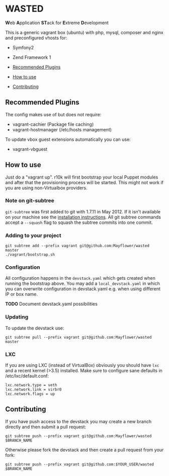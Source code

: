 # WASTED
**W**​eb
**A**​pplication
**ST**​ack for
**E**​xtreme
**D**​evelopment

This is a generic vagrant box (ubuntu) with php, mysql, composer and nginx and preconfigured vhosts for:
 - Symfony2
 - Zend Framework 1

- [Recommended Plugins](#recommended-plugins)
- [How to use](#how-to-use)
- [Contributing](#contributing)

## Recommended Plugins

The config makes use of but does not require:
 - vagrant-cachier (Package file caching)
 - vagrant-hostmanager (/etc/hosts management)

To update vbox guest extensions automatically you can use:
 - vagrant-vbguest

## How to use

Just do a "vagrant up".
r10k will first bootstrap your local Puppet modules and after that the provisioning process will be started.
This might not work if you are using non-Virtualbox providers.

### Note on git-subtree
`git-subtree` was first added to git with 1.7.11 in May 2012. If it isn't available on your machine see
the [installation instructions](https://github.com/git/git/blob/master/contrib/subtree/INSTALL).
All git subtree commands accept a `--squash` flag to squash the subtree commits into one commit.

### Adding to your project
```
git subtree add --prefix vagrant git@github.com:Mayflower/wasted master
./vagrant/bootstrap.sh
```

### Configuration
All configuration happens in the `devstack.yaml` which gets created when running the bootstrap above.
You may add a `local_devstack.yaml` in which you can overwrite configuration in devstack.yaml e.g. when using
different IP or box name.

**TODO** Document devstack.yaml possibilities

### Updating
To update the devstack use:
```
git subtree pull --prefix vagrant git@github.com:Mayflower/wasted master
```

### LXC
If you are using LXC (instead of VirtualBox) obviously you should have `lxc` and a recent kernel (>3.5) installed.
Make sure to configure sane defaults in /etc/lxc/default.conf:

    lxc.network.type = veth
    lxc.network.link = virbr0
    lxc.network.flags = up

## Contributing
If you have push access to the devstack you may create a new branch directly and then submit a pull request:
```
git subtree push --prefix vagrant git@github.com:Mayflower/wasted $BRANCH_NAME
```

Otherwise please fork the devstack and then create a pull request from your fork:
```
git subtree push --prefix vagrant git@github.com:$YOUR_USER/wasted $BRANCH_NAME
```

